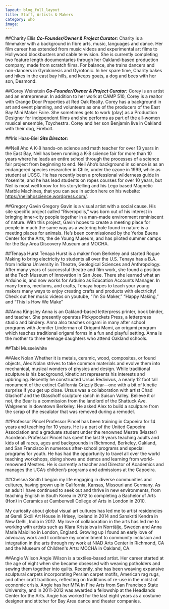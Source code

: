 ```yaml
---
layout: blog_full_layout
title: Staff, Artists & Makers
category: who
image: 
---
```


##Charity Ellis
**_Co-Founder/Owner & Project Curator:_** Charity is a filmmaker with a background in fibre arts, music, languages and dance. Her film career has extended from music videos and experimental art films to Hollywood blockbusters and cable television. She is currently completing two feature length documentaries through her Oakland-based production company, made from scratch films. For balance, she trains dancers and non-dancers in Gyrokinesis and Gyrotonic. In her spare time, Charity bakes and hikes in the east bay hills, and keeps goats, a dog and bees with her son, Desmond.


##Corey Weinstein
**_Co-Founder/Owner & Project Curator:_** Corey is an artist and an entrepreneur. In addition to her work at CAMP 510, Corey is a realtor with Orange Door Properties at Red Oak Realty. Corey has a background in art and event planning, and volunteers as one of the producers of the East Bay Mini Maker Faire. She sometimes gets to work (play) as a Production Designer for independent films and she performs as part of the all-women musical ensemble, Toychestra. Corey and her son Benjamin live in Oakland with their dog, Firebolt.

##Iris Haas-Biel
**_Site Director:_**



##Neil Aho
A K-8 hands-on science and math teacher for over 13 years in the East Bay, Neil has been running a K-8 science fair for more than 10 years where he leads an entire school through the processes of a science fair project from beginning to end. Neil Aho’s background in science is as an endangered species researcher in Chile, under the ozone in 1999, while as student at UCSC. He has recently been a professional wilderness guide in Yosemite, and he has lead students on ropes courses for over 10 years, but Neil is most well know for his storytelling and his Lego based Magnetic Marble Machines, that you can see in action here on his website: https://neilahoscience.wordpress.com/.


##Gregory Gavin
Gregory Gavin is a visual artist with a social cause. His site specific project called “Riveropolis,” was born out of his interest in bringing inner-city people together in a man-made environment reminiscent of nature. With this project, Gavin hopes to create a meeting place for people in much the same way as a watering hole found in nature is a meeting places for animals. He’s been commissioned by the Yerba Buena Center for the Arts, the de Young Museum, and has piloted summer camps for the Bay Area Discovery Museum and MOCHA.



##Tenaya Hurst
Tenaya Hurst is a maker from Berkeley and started Rogue Making to bring electricity to students all over the U.S. Tenaya has a B.A. from Indiana University in Theatre, Geological Sciences and Anthropology. After many years of successful theatre and film work, she found a position at the Tech Museum of Innovation in San Jose. There she learned what an Arduino is, and now works for Arduino as Education Accounts Manager. In many forms, mediums, and crafts, Tenaya hopes to teach your young makers many ways to enjoy creating crafts and products with electricity! Check out her music videos on youtube, “I’m So Maker,” “Happy Making,” and “This Is How We Make”

##Anna Kingsley
Anna is an Oakland-based letterpress printer, book binder, and teacher. She presently operates Pickypockets Press, a letterpress studio and bindery. Anna also teaches origami in many after school programs with Jennifer Linderman of Origami Mami, an origami program which teaches traditional origami forms in a fun and playful setting. Anna is the mother to three teenage daughters who attend Oakland schools.


##Tabi Musselwhite



##Alex Nolan
Whether it is metals, ceramic, wood, composites, or found objects, Alex Nolan strives to take common materials and evolve them into mechanical, musical wonders of physics and design. While traditional sculpture is his background, kinetic art represents his interests and upbringing. Recently he constructed Ursus Redivivus, a nearly 12 foot tall monument of the extinct California Grizzly Bear—one with a bit of kinetic surprise if you get up close. Ursus was a collaboration with artist Chad Glashoff and the Glasshoff sculpture ranch in Suisun Valley. Believe it or not, the Bear is a commission from the landlord of the Shattuck Ave. Walgreens in downtown Berkeley. He asked Alex to build a sculpture from the scrap of the escalator that was removed during a remodel.


##Professor Pincel
Professor Pincel has been training in Capoeira for 14 years and teaching for 10 years. He is a part of the United Capoeira Association and a graduate student under the renowned Mestre (Master) Acordeon. Professor Pincel has spent the last 9 years teaching adults and kids of all races, ages and backgrounds in Richmond, Berkeley, Oakland, and San Francisco in numerous after-school programs and special programs for youth. He has had the opportunity to travel all over the world teaching workshops, doing shows and demos and learning from world-renowned Mestres. He is currently a teacher and Director of Academics and manages the UCA’s children’s programs and admissions at the Capoeira.


##Chelsea Smith
I began my life engaging in diverse communities and cultures, having grown up in California, Kansas, Missouri and Germany. As an adult I have continued to seek out and thrive in new environments, from teaching English in South Korea in 2012 to completing a Bachelor of Arts (Hon) in Ceramics at Camberwell College of Arts in London in 2010. 

My curiosity about global visual art cultures has led me to artist residencies at Gamli Skóli Art House in Hrisey, Iceland in 2014 and Sanskriti Kendra in New Delhi, India in 2012. My love of collaboration in the arts has led me to working with artists such as Klara Kristalova in Norrtälje, Sweden and Anna Maria Maiolino in London, England. 
Growing up I found an early love of advocacy work and I continue my commitment to community inclusion and integration in the arts through my work at NIAD Arts Center in Richmond, CA and the Museum of Children's Arts: MOCHA in Oakland, CA. 


##Angie Wilson
Angie Wilson is a textiles-based artist. Her career started at the age of eight when she became obsessed with weaving potholders and sewing them together into quilts. Recently, she has been weaving expansive sculptural carpets incorporating Persian carpet motifs, American rag rugs, and other craft traditions, reflecting on traditions of re-use in the midst of economic crisis. Angie has her MFA in Fine Arts from San Francisco State University, and in 2011-2012 was awarded a fellowship at the Headlands Center for the Arts. Angie has worked for the last eight years as a costume designer and stitcher for Bay Area dance and theater companies.



